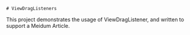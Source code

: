     # ViewDragListeners
This project demonstrates the usage of ViewDragListener, and written to support a Meidum Article.
